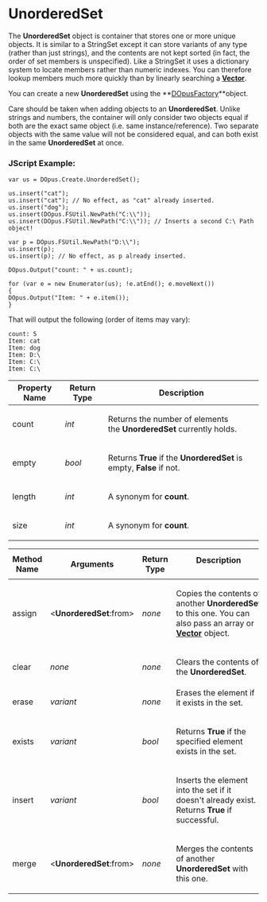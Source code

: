 # UnorderedSet

The **UnorderedSet** object is container that stores one or more unique objects. It is similar to a StringSet except it can store variants of any type (rather than just strings), and the contents are not kept sorted (in fact, the order of set members is unspecified). Like a StringSet it uses a dictionary system to locate members rather than numeric indexes. You can therefore lookup members much more quickly than by linearly searching a **[Vector](vector.md)**.

You can create a new **UnorderedSet** using the **[DOpusFactory](dopusfactory.md)**object.

Care should be taken when adding objects to an **UnorderedSet**. Unlike strings and numbers, the container will only consider two objects equal if both are the exact same object (i.e. same instance/reference). Two separate objects with the same value will not be considered equal, and can both exist in the same **UnorderedSet** at once.

### JScript Example:

    var us = DOpus.Create.UnorderedSet();

    us.insert("cat");
    us.insert("cat"); // No effect, as "cat" already inserted.
    us.insert("dog");
    us.insert(DOpus.FSUtil.NewPath("C:\\"));
    us.insert(DOpus.FSUtil.NewPath("C:\\")); // Inserts a second C:\ Path object!

    var p = DOpus.FSUtil.NewPath("D:\\");
    us.insert(p);
    us.insert(p); // No effect, as p already inserted.

    DOpus.Output("count: " + us.count);

    for (var e = new Enumerator(us); !e.atEnd(); e.moveNext())
    {
    DOpus.Output("Item: " + e.item());
    }

That will output the following (order of items may vary):

    count: 5
    Item: cat
    Item: dog
    Item: D:\
    Item: C:\
    Item: C:\

<table>
<thead><tr><th>
Property Name</th><th>
Return Type</th><th>
Description
</th></tr></thead><tbody><tr><td>
count</td><td>

*int*</td><td>

Returns the number of elements the **UnorderedSet** currently holds.
</td></tr><tr><td>
empty</td><td>

*bool*</td><td>

Returns **True** if the **UnorderedSet** is empty, **False** if not.
</td></tr><tr><td>
length</td><td>

*int*</td><td>

A synonym for **count**.
</td></tr><tr><td>
size</td><td>

*int*</td><td>

A synonym for **count**.
</td></tr></tbody>
</table>

<table>
<thead><tr><th>
Method Name</th><th>

**Arguments**</th><th>
Return Type</th><th>
Description
</th></tr></thead><tbody><tr><td>
assign</td><td>

\<**UnorderedSet**:from\></td><td>

*none*</td><td>

Copies the contents of another **UnorderedSet** to this one. You can also pass an array or **[Vector](vector.md)** object.
</td></tr><tr><td>
clear</td><td>

*none*</td><td>

*none*</td><td>

Clears the contents of the **UnorderedSet**.
</td></tr><tr><td>
erase</td><td>

*variant*</td><td>

*none*</td><td>
Erases the element if it exists in the set.
</td></tr><tr><td>
exists</td><td>

*variant*</td><td>

*bool*</td><td>

Returns **True** if the specified element exists in the set.
</td></tr><tr><td>
insert</td><td>

*variant*</td><td>

*bool*</td><td>

Inserts the element into the set if it doesn't already exist. Returns **True** if successful.
</td></tr><tr><td>
merge</td><td>

\<**UnorderedSet**:from\></td><td>

*none*</td><td>

Merges the contents of another **UnorderedSet** with this one.
</td></tr></tbody>
</table>

